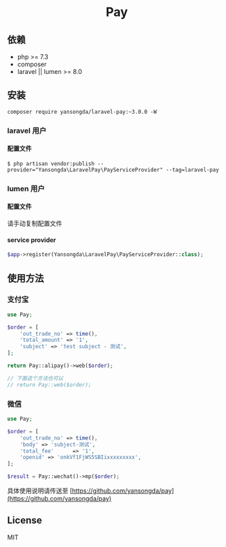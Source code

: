 <h1 align="center">Pay</h1>

## 依赖

- php >= 7.3
- composer
- laravel || lumen >= 8.0

## 安装

```Shell
composer require yansongda/laravel-pay:~3.0.0 -W
```

### laravel 用户

#### 配置文件

```Shell
$ php artisan vendor:publish --provider="Yansongda\LaravelPay\PayServiceProvider" --tag=laravel-pay
```

### lumen 用户

#### 配置文件

请手动复制配置文件

#### service provider

```PHP
$app->register(Yansongda\LaravelPay\PayServiceProvider::class);
```

## 使用方法

### 支付宝

```PHP
use Pay;

$order = [
    'out_trade_no' => time(),
    'total_amount' => '1',
    'subject' => 'test subject - 测试',
];

return Pay::alipay()->web($order);

// 下面这个方法也可以
// return Pay::web($order);
```

### 微信

```PHP
use Pay;

$order = [
    'out_trade_no' => time(),
    'body' => 'subject-测试',
    'total_fee'      => '1',
    'openid' => 'onkVf1FjWS5SBIixxxxxxxxx',
];

$result = Pay::wechat()->mp($order);

```

具体使用说明请传送至 [https://github.com/yansongda/pay](https://github.com/yansongda/pay)

## License

MIT
